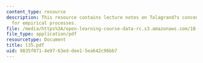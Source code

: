 ```yaml
---
content_type: resource
description: This resource contains lecture notes on Talagrand?s concentration inequality
  for empirical processes.
file: /media/https%3A/open-learning-course-data-rc.s3.amazonaws.com/18-465-topics-in-statistics-statistical-learning-theory-spring-2007/9835f0714e9763eddee15ea642c96bb7_l35.pdf
file_type: application/pdf
resourcetype: Document
title: l35.pdf
uid: 9835f071-4e97-63ed-dee1-5ea642c96bb7
---
```

